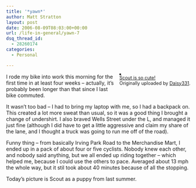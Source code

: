 ```yaml
---
title: '*yawn*'
author: Matt Stratton
layout: post
date: 2006-08-09T08:03:00+00:00
url: /life-in-general/yawn-7
dsq_thread_id:
  - 28260174
categories:
  - Personal

---
```

<div style="float:right;margin-left:10px;margin-bottom:10px;">
  <a href="https://www.flickr.com/photos/daisy331/196736579/" title="photo sharing"><img src="https://static.flickr.com/75/196736579_48b50ced3e_m.jpg" alt="" style="border:solid 2px #000000;" /></a> <br /> <span style="font-size:.9em;margin-top:0;"> <a href="https://www.flickr.com/photos/daisy331/196736579/">Scout is so cute!</a> <br /> Originally uploaded by <a href="https://www.flickr.com/people/daisy331/">Daisy331</a>. </span>
</div>

I rode my bike into work this morning for the first time in at least four weeks &#8211; actually, it&#8217;s probably been longer than that since I last bike commuted.

It wasn&#8217;t too bad &#8211; I had to bring my laptop with me, so I had a backpack on. This created a lot more sweat than usual, so it was a good thing I brought a change of undershirt. I also braved Wells Street under the L, and managed it just fine (although I did have to get a little aggressive and claim my share of the lane, and I thought a truck was going to run me off of the road). 

Funny thing &#8211; from basically Irving Park Road to the Merchandise Mart, I ended up in a pack of about four or five cyclists. Nobody knew each other, and nobody said anything, but we all ended up riding together &#8211; which helped me, because I could use the others to pace. Averaged about 13 mph the whole way, but it stil took about 40 minutes because of all the stopping.

Today&#8217;s picture is Scout as a puppy from last summer.